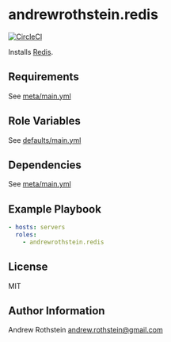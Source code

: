 andrewrothstein.redis
=========
[![CircleCI](https://circleci.com/gh/andrewrothstein/ansible-redis.svg?style=svg)](https://circleci.com/gh/andrewrothstein/ansible-redis)

Installs [Redis](https://redis.io/).

Requirements
------------

See [meta/main.yml](meta/main.yml)

Role Variables
--------------

See [defaults/main.yml](defaults/main.yml)

Dependencies
------------

See [meta/main.yml](meta/main.yml)

Example Playbook
----------------

```yml
- hosts: servers
  roles:
    - andrewrothstein.redis
```

License
-------

MIT

Author Information
------------------

Andrew Rothstein <andrew.rothstein@gmail.com>
